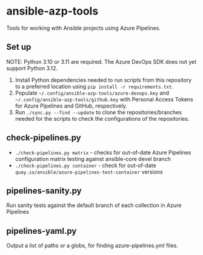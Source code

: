 # ansible-azp-tools
Tools for working with Ansible projects using Azure Pipelines.

## Set up

NOTE: Python 3.10 or 3.11 are required. The Azure DevOps SDK does not yet support Python 3.12.
1. Install Python dependencies needed to run scripts from this repository to a preferred location using `pip install -r requirements.txt`.
2. Populate `~/.config/ansible-azp-tools/azure-devops.key` and `~/.config/ansible-azp-tools/github.key` with Personal Access Tokens for Azure Pipelines and GitHub, respectively.
3. Run `./sync.py --find --update` to clone the repositories/branches needed for the scripts to check the configurations of the repositories.

## check-pipelines.py
* `./check-pipelines.py matrix` - checks for out-of-date Azure Pipelines configuration matrix testing against ansible-core devel branch
* `./check-pipelines.py container` - check for out-of-date `quay.io/ansible/azure-pipelines-test-container` versions

## pipelines-sanity.py
Run sanity tests against the default branch of each collection in Azure Pipelines

## pipelines-yaml.py
Output a list of paths or a globs, for finding azure-pipelines.yml files.
